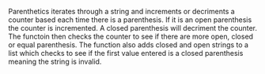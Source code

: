 Parenthetics iterates through a string and increments or decriments a counter based each time there is a parenthesis. If it is an open parenthesis the counter is incremented. A closed parenthesis will decriment the counter. The functoin then checks the counter to see if there are more open, closed or equal parenthesis. The function also adds closed and open strings to a list which checks to see if the first value entered is a closed parenthesis meaning the string is invalid.